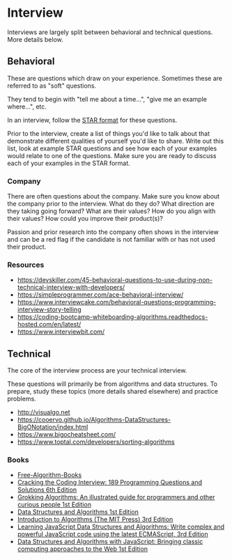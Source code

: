 # Interview

Interviews are largely split between behavioral and technical questions. More details below.

## Behavioral

These are questions which draw on your experience. Sometimes these are referred to as "soft" questions.

They tend to begin with "tell me about a time...", "give me an example where...", etc.

In an interview, follow the [STAR format](https://www.themuse.com/advice/star-interview-method) for these questions.

Prior to the interview, create a list of things you'd like to talk about that demonstrate different qualities of yourself you'd like to share. Write out this list, look at example STAR questions and see how each of your examples would relate to one of the questions. Make sure you are ready to discuss each of your examples in the STAR format.

### Company

There are often questions about the company. Make sure you know about the company prior to the interview. What do they do? What direction are they taking going forward? What are their values? How do you align with their values? How could you improve their product(s)?

Passion and prior research into the company often shows in the interview and can be a red flag if the candidate is not familiar with or has not used their product.

### Resources

- https://devskiller.com/45-behavioral-questions-to-use-during-non-technical-interview-with-developers/
- https://simpleprogrammer.com/ace-behavioral-interview/
- https://www.interviewcake.com/behavioral-questions-programming-interview-story-telling
- https://coding-bootcamp-whiteboarding-algorithms.readthedocs-hosted.com/en/latest/
- https://www.interviewbit.com/

## Technical

The core of the interview process are your technical interview.

These questions will primarily be from algorithms and data structures. To prepare, study these topics (more details shared elsewhere) and practice problems.

- http://visualgo.net
- https://cooervo.github.io/Algorithms-DataStructures-BigONotation/index.html
- https://www.bigocheatsheet.com/
- https://www.toptal.com/developers/sorting-algorithms

### Books

- [Free-Algorithm-Books](https://github.com/RbkGh/Free-Algorithm-Books/tree/master/book)
- [Cracking the Coding Interview: 189 Programming Questions and Solutions 6th Edition](https://www.amazon.com/Cracking-Coding-Interview-Programming-Questions/dp/0984782850/ref=sr_1_2?crid=44UUWR72F9V&dchild=1&keywords=cracking+the+coding+interview&qid=1586660251&sprefix=cracking+the+coding+in%2Caps%2C197&sr=8-2)
- [Grokking Algorithms: An illustrated guide for programmers and other curious people 1st Edition](https://www.amazon.com/Grokking-Algorithms-illustrated-programmers-curious/dp/1617292230/?tag=javamysqlanta-20)
- [Data Structures and Algorithms 1st Edition](https://www.amazon.com/Data-Structures-Algorithms-Alfred-Aho/dp/0201000237?tag=javamysqlanta-20)
- [Introduction to Algorithms (The MIT Press) 3rd Edition](https://www.amazon.com/Introduction-Algorithms-Press-Thomas-Cormen-ebook/dp/B007CNRCAO/ref=sr_1_2?dchild=1&keywords=Introduction+to+Algorithms&qid=1586660439&sr=8-2)
- [Learning JavaScript Data Structures and Algorithms: Write complex and powerful JavaScript code using the latest ECMAScript, 3rd Edition](https://www.amazon.com/Learning-JavaScript-Data-Structures-Algorithms-ebook/dp/B077NB5H6Y/ref=sr_1_2?dchild=1&keywords=Learning+JavaScript+Data+Structures+and+Algorithms%E2%80%94Third+Edition&qid=1587277698&sr=8-2)
- [Data Structures and Algorithms with JavaScript: Bringing classic computing approaches to the Web 1st Edition](https://www.amazon.com/Data-Structures-Algorithms-JavaScript-approaches/dp/1449364934/ref=sr_1_3?dchild=1&keywords=Data+Structures+and+Algorithms+with+JavaScript&qid=1587277721&sr=8-3)

